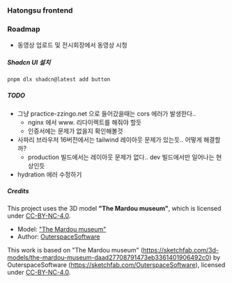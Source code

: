 ### Hatongsu frontend

### Roadmap

- 동영상 업로드 및 전시회장에서 동영상 시청

##### Shadcn UI 설치

```bash
pnpm dlx shadcn@latest add button
```

##### TODO

- 그냥 practice-zzingo.net 으로 들어갔을때는 cors 에러가 발생한다..
  - nginx 에서 www. 리다이렉트를 해줘야 할듯
  - 인증서에는 문제가 없을지 확인해볼것
- 사파리 브라우저 16버전에서는 tailwind 레이아웃 문제가 있는듯.. 어떻게 해결할까?
  - production 빌드에서는 레이아웃 문제가 없다.. dev 빌드에서만 일어나는 현상인듯
- hydration 에러 수정하기

##### Credits

This project uses the 3D model **"The Mardou museum"**, which is licensed under [CC-BY-NC-4.0](http://creativecommons.org/licenses/by-nc/4.0/).

- Model: ["The Mardou museum"](https://sketchfab.com/3d-models/the-mardou-museum-daad27708791473eb3361401906492c0)
- Author: [OuterspaceSoftware](https://sketchfab.com/OuterspaceSoftware)

This work is based on "The Mardou museum" (https://sketchfab.com/3d-models/the-mardou-museum-daad27708791473eb3361401906492c0) by OuterspaceSoftware (https://sketchfab.com/OuterspaceSoftware), licensed under [CC-BY-NC-4.0](http://creativecommons.org/licenses/by-nc/4.0/).
